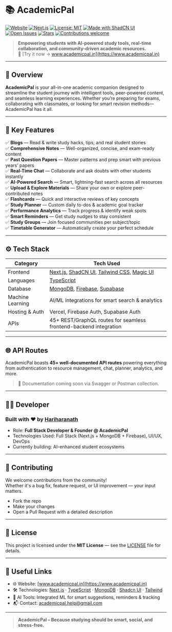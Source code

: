 # 📚 AcademicPal

[![Website](https://img.shields.io/badge/Visit-Website-blueviolet)](https://www.academicpal.in)
[![Next.js](https://img.shields.io/badge/Built%20With-Next.js-000?logo=nextdotjs)](https://nextjs.org/)
[![License: MIT](https://img.shields.io/badge/License-MIT-green.svg)](LICENSE)
[![Made with ShadCN UI](https://img.shields.io/badge/UI-ShadcnUI-orange)](https://ui.shadcn.com)
[![Open Issues](https://img.shields.io/github/issues/yourusername/academicpal)](https://github.com/yourusername/academicpal/issues)
[![Stars](https://img.shields.io/github/stars/yourusername/academicpal?style=social)](https://github.com/yourusername/academicpal)
[![Contributions welcome](https://img.shields.io/badge/contributions-welcome-brightgreen.svg)](CONTRIBUTING.md)

> **Empowering students with AI-powered study tools, real-time collaboration, and community-driven academic resources.**  
> 🔗 [Try it now → www.academicpal.in](https://www.academicpal.in)

---

## 🚀 Overview

**AcademicPal** is your all-in-one academic companion designed to streamline the student journey with intelligent tools, peer-powered content, and seamless learning experiences. Whether you’re preparing for exams, collaborating with classmates, or looking for smart revision methods—AcademicPal has it all.

---

## 🧠 Key Features

✅ **Blogs** — Read & write study hacks, tips, and real student stories  
✅ **Comprehensive Notes** — Well-organized, concise, and exam-ready content  
✅ **Past Question Papers** — Master patterns and prep smart with previous years’ papers  
✅ **Real-Time Chat** — Collaborate and ask doubts with other students instantly  
✅ **AI-Powered Search** — Smart, lightning-fast search across all resources  
✅ **Upload & Explore Materials** — Share your own or explore peer-contributed notes  
✅ **Flashcards** — Quick and interactive reviews of key concepts  
✅ **Study Planner** — Custom daily to-dos & academic goal tracker  
✅ **Performance Analytics** — Track progress & identify weak spots  
✅ **Smart Reminders** — Get study nudges to stay consistent  
✅ **Study Groups** — Join focused communities per subject/topic  
✅ **Timetable Generator** — Automatically create your perfect schedule  

---

## ⚙️ Tech Stack

| Category          | Tech Used                                |
|------------------|-------------------------------------------|
| Frontend         | [Next.js](https://nextjs.org/), [ShadCN UI](https://ui.shadcn.com), [Tailwind CSS](https://tailwindcss.com), [Magic UI](https://magicui.dev) |
| Languages        | [TypeScript](https://www.typescriptlang.org) |
| Database         | [MongoDB](https://www.mongodb.com), [Firebase](https://firebase.google.com), [Supabase](https://supabase.com) |
| Machine Learning | AI/ML integrations for smart search & analytics |
| Hosting & Auth   | Vercel, Firebase Auth, Supabase Auth |
| APIs             | 45+ REST/GraphQL routes for seamless frontend-backend integration |

---

## 🌐 API Routes

AcademicPal boasts **45+ well-documented API routes** powering everything from authentication to resource management, chat, planner, analytics, and more.  
> 📁 Documentation coming soon via Swagger or Postman collection.

---

## 👨‍💻 Developer

### Built with ❤️ by [Hariharanath](https://www.linkedin.com/in/hariharanath)

- Role: **Full Stack Developer & Founder @ AcademicPal**
- Technologies Used: Full Stack (Next.js + MongoDB + Firebase), UI/UX, DevOps
- Currently building: AI-enhanced student ecosystems

---



## 🤝 Contributing

We welcome contributions from the community!  
Whether it's a bug fix, feature request, or UI improvement — your input matters.

- Fork the repo
- Make your changes
- Open a Pull Request with a detailed description

---

## 📄 License

This project is licensed under the **MIT License** — see the [LICENSE](LICENSE) file for details.

---

## 🔗 Useful Links

- 🌐 Website: [www.academicpal.in](https://www.academicpal.in)
- 🛠️ Technologies: [Next.js](https://nextjs.org) · [TypeScript](https://www.typescriptlang.org) · [MongoDB](https://www.mongodb.com) · [Shadcn UI](https://ui.shadcn.com) · [Tailwind](https://tailwindcss.com)
- 🧠 AI Tools: Integrated ML for smart suggestions, reminders & tracking
- 📬 Contact: [academicpal.help@gmail.com](mailto:academicpal.help@gmail.com)

---

> **AcademicPal – Because studying should be smart, social, and stress-free.**
